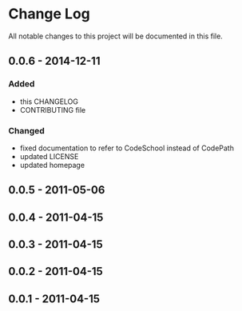 # Change Log
All notable changes to this project will be documented in this file.

## 0.0.6 - 2014-12-11
### Added
- this CHANGELOG
- CONTRIBUTING file

### Changed
- fixed documentation to refer to CodeSchool instead of CodePath
- updated LICENSE
- updated homepage

## 0.0.5 - 2011-05-06

## 0.0.4 - 2011-04-15

## 0.0.3 - 2011-04-15

## 0.0.2 - 2011-04-15

## 0.0.1 - 2011-04-15
